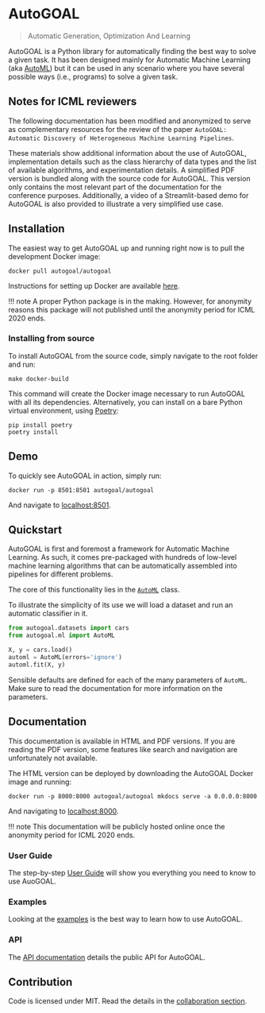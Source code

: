 # AutoGOAL

> Automatic Generation, Optimization And Learning

AutoGOAL is a Python library for automatically finding the best way to solve a given task.
It has been designed mainly for Automatic Machine Learning (aka [AutoML](https://www.automl.org))
but it can be used in any scenario where you have several possible ways (i.e., programs) to solve a given task.

## Notes for ICML reviewers

The following documentation has been modified and anonymized to serve as complementary resources
for the review of the paper `AutoGOAL: Automatic Discovery of Heterogeneous Machine Learning Pipelines`.

These materials show additional information about the use of AutoGOAL, implementation details such
as the class hierarchy of data types and the list of available algorithms, and experimentation details.
A simplified PDF version is bundled along with the source code for AutoGOAL.
This version only contains the most relevant part of the documentation for the conference purposes.
Additionally, a video of a Streamlit-based demo for AutoGOAL is also provided to illustrate a very simplified use case.

## Installation

The easiest way to get AutoGOAL up and running right now is to pull the development Docker image:

    docker pull autogoal/autogoal

Instructions for setting up Docker are available [here](https://www.docker.com/get-started).

!!! note
    A proper Python package is in the making. However, for anonymity reasons
    this package will not published until the anonymity period for ICML 2020 ends.

### Installing from source

To install AutoGOAL from the source code, simply navigate to the root folder and run:

    make docker-build

This command will create the Docker image necessary to run AutoGOAL with all its dependencies.
Alternatively, you can install on a bare Python virtual environment, using [Poetry](https://python-poetry.org/):

    pip install poetry
    poetry install

## Demo

To quickly see AutoGOAL in action, simply run:

    docker run -p 8501:8501 autogoal/autogoal

And navigate to [localhost:8501](http://localhost:8501).

## Quickstart

AutoGOAL is first and foremost a framework for Automatic Machine Learning.
As such, it comes pre-packaged with hundreds of low-level machine learning
algorithms that can be automatically assembled into pipelines for different problems.

The core of this functionality lies in the [`AutoML`](/api/autogoal.ml#automl) class.

To illustrate the simplicity of its use we will load a dataset and run an automatic classifier in it.

```python
from autogoal.datasets import cars
from autogoal.ml import AutoML

X, y = cars.load()
automl = AutoML(errors='ignore')
automl.fit(X, y)
```

Sensible defaults are defined for each of the many parameters of `AutoML`.
Make sure to read the documentation for more information on the parameters.

## Documentation

This documentation is available in HTML and PDF versions. If you are reading the PDF version, some
features like search and navigation are unfortunately not available.

The HTML version can be deployed by downloading the AutoGOAL Docker image and running:

    docker run -p 8000:8000 autogoal/autogoal mkdocs serve -a 0.0.0.0:8000

And navigating to [localhost:8000](http://localhost:8000).

!!! note
    This documentation will be publicly hosted online once the anonymity period for ICML 2020 ends.

### User Guide

The step-by-step [User Guide](/guide/quickstart) will show you everything you need to know to use AuoGOAL.

### Examples

Looking at the [examples](/examples/) is the best way to learn how to use AutoGOAL.

### API

The [API documentation](/api) details the public API for AutoGOAL.

## Contribution

Code is licensed under MIT. Read the details in the [collaboration section](/contributing).
